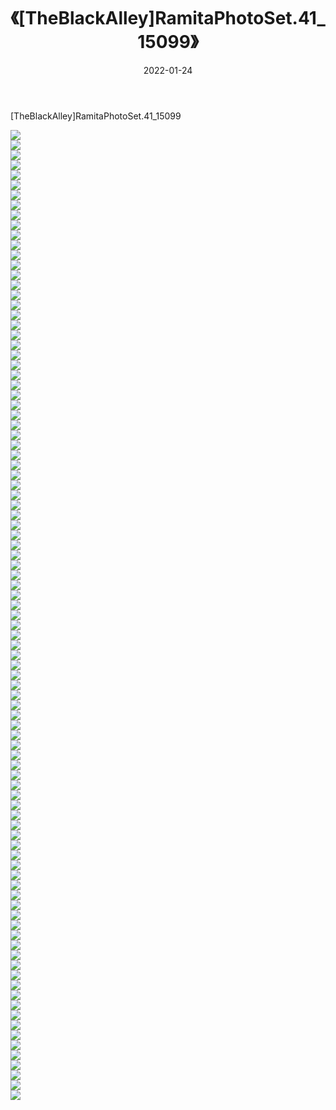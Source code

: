 ﻿---
layout: post
title:  《[TheBlackAlley]RamitaPhotoSet.41_15099》
date:   2022-01-24
img: http://imgx.orgx.ga/漏D/2022/[TheBlackAlley]RamitaPhotoSet.41_15099/000.jpg
categories: [美女, 清纯, 唯美]
---

[TheBlackAlley]RamitaPhotoSet.41_15099

  ![](http://imgx.orgx.ga/漏D/2022/[TheBlackAlley]RamitaPhotoSet.41_15099/001.jpg) <br> ![](http://imgx.orgx.ga/漏D/2022/[TheBlackAlley]RamitaPhotoSet.41_15099/002.jpg) <br> ![](http://imgx.orgx.ga/漏D/2022/[TheBlackAlley]RamitaPhotoSet.41_15099/003.jpg) <br> ![](http://imgx.orgx.ga/漏D/2022/[TheBlackAlley]RamitaPhotoSet.41_15099/004.jpg) <br> ![](http://imgx.orgx.ga/漏D/2022/[TheBlackAlley]RamitaPhotoSet.41_15099/005.jpg) <br> ![](http://imgx.orgx.ga/漏D/2022/[TheBlackAlley]RamitaPhotoSet.41_15099/006.jpg) <br> ![](http://imgx.orgx.ga/漏D/2022/[TheBlackAlley]RamitaPhotoSet.41_15099/007.jpg) <br> ![](http://imgx.orgx.ga/漏D/2022/[TheBlackAlley]RamitaPhotoSet.41_15099/008.jpg) <br> ![](http://imgx.orgx.ga/漏D/2022/[TheBlackAlley]RamitaPhotoSet.41_15099/009.jpg) <br> ![](http://imgx.orgx.ga/漏D/2022/[TheBlackAlley]RamitaPhotoSet.41_15099/010.jpg) <br> ![](http://imgx.orgx.ga/漏D/2022/[TheBlackAlley]RamitaPhotoSet.41_15099/011.jpg) <br> ![](http://imgx.orgx.ga/漏D/2022/[TheBlackAlley]RamitaPhotoSet.41_15099/012.jpg) <br> ![](http://imgx.orgx.ga/漏D/2022/[TheBlackAlley]RamitaPhotoSet.41_15099/013.jpg) <br> ![](http://imgx.orgx.ga/漏D/2022/[TheBlackAlley]RamitaPhotoSet.41_15099/014.jpg) <br> ![](http://imgx.orgx.ga/漏D/2022/[TheBlackAlley]RamitaPhotoSet.41_15099/015.jpg) <br> ![](http://imgx.orgx.ga/漏D/2022/[TheBlackAlley]RamitaPhotoSet.41_15099/016.jpg) <br> ![](http://imgx.orgx.ga/漏D/2022/[TheBlackAlley]RamitaPhotoSet.41_15099/017.jpg) <br> ![](http://imgx.orgx.ga/漏D/2022/[TheBlackAlley]RamitaPhotoSet.41_15099/018.jpg) <br> ![](http://imgx.orgx.ga/漏D/2022/[TheBlackAlley]RamitaPhotoSet.41_15099/019.jpg) <br> ![](http://imgx.orgx.ga/漏D/2022/[TheBlackAlley]RamitaPhotoSet.41_15099/020.jpg) <br> ![](http://imgx.orgx.ga/漏D/2022/[TheBlackAlley]RamitaPhotoSet.41_15099/021.jpg) <br> ![](http://imgx.orgx.ga/漏D/2022/[TheBlackAlley]RamitaPhotoSet.41_15099/022.jpg) <br> ![](http://imgx.orgx.ga/漏D/2022/[TheBlackAlley]RamitaPhotoSet.41_15099/023.jpg) <br> ![](http://imgx.orgx.ga/漏D/2022/[TheBlackAlley]RamitaPhotoSet.41_15099/024.jpg) <br> ![](http://imgx.orgx.ga/漏D/2022/[TheBlackAlley]RamitaPhotoSet.41_15099/025.jpg) <br> ![](http://imgx.orgx.ga/漏D/2022/[TheBlackAlley]RamitaPhotoSet.41_15099/026.jpg) <br> ![](http://imgx.orgx.ga/漏D/2022/[TheBlackAlley]RamitaPhotoSet.41_15099/027.jpg) <br> ![](http://imgx.orgx.ga/漏D/2022/[TheBlackAlley]RamitaPhotoSet.41_15099/028.jpg) <br> ![](http://imgx.orgx.ga/漏D/2022/[TheBlackAlley]RamitaPhotoSet.41_15099/029.jpg) <br> ![](http://imgx.orgx.ga/漏D/2022/[TheBlackAlley]RamitaPhotoSet.41_15099/030.jpg) <br> ![](http://imgx.orgx.ga/漏D/2022/[TheBlackAlley]RamitaPhotoSet.41_15099/031.jpg) <br> ![](http://imgx.orgx.ga/漏D/2022/[TheBlackAlley]RamitaPhotoSet.41_15099/032.jpg) <br> ![](http://imgx.orgx.ga/漏D/2022/[TheBlackAlley]RamitaPhotoSet.41_15099/033.jpg) <br> ![](http://imgx.orgx.ga/漏D/2022/[TheBlackAlley]RamitaPhotoSet.41_15099/034.jpg) <br> ![](http://imgx.orgx.ga/漏D/2022/[TheBlackAlley]RamitaPhotoSet.41_15099/035.jpg) <br> ![](http://imgx.orgx.ga/漏D/2022/[TheBlackAlley]RamitaPhotoSet.41_15099/036.jpg) <br> ![](http://imgx.orgx.ga/漏D/2022/[TheBlackAlley]RamitaPhotoSet.41_15099/037.jpg) <br> ![](http://imgx.orgx.ga/漏D/2022/[TheBlackAlley]RamitaPhotoSet.41_15099/038.jpg) <br> ![](http://imgx.orgx.ga/漏D/2022/[TheBlackAlley]RamitaPhotoSet.41_15099/039.jpg) <br> ![](http://imgx.orgx.ga/漏D/2022/[TheBlackAlley]RamitaPhotoSet.41_15099/040.jpg) <br> ![](http://imgx.orgx.ga/漏D/2022/[TheBlackAlley]RamitaPhotoSet.41_15099/041.jpg) <br> ![](http://imgx.orgx.ga/漏D/2022/[TheBlackAlley]RamitaPhotoSet.41_15099/042.jpg) <br> ![](http://imgx.orgx.ga/漏D/2022/[TheBlackAlley]RamitaPhotoSet.41_15099/043.jpg) <br> ![](http://imgx.orgx.ga/漏D/2022/[TheBlackAlley]RamitaPhotoSet.41_15099/044.jpg) <br> ![](http://imgx.orgx.ga/漏D/2022/[TheBlackAlley]RamitaPhotoSet.41_15099/045.jpg) <br> ![](http://imgx.orgx.ga/漏D/2022/[TheBlackAlley]RamitaPhotoSet.41_15099/046.jpg) <br> ![](http://imgx.orgx.ga/漏D/2022/[TheBlackAlley]RamitaPhotoSet.41_15099/047.jpg) <br> ![](http://imgx.orgx.ga/漏D/2022/[TheBlackAlley]RamitaPhotoSet.41_15099/048.jpg) <br> ![](http://imgx.orgx.ga/漏D/2022/[TheBlackAlley]RamitaPhotoSet.41_15099/049.jpg) <br> ![](http://imgx.orgx.ga/漏D/2022/[TheBlackAlley]RamitaPhotoSet.41_15099/050.jpg) <br> ![](http://imgx.orgx.ga/漏D/2022/[TheBlackAlley]RamitaPhotoSet.41_15099/051.jpg) <br> ![](http://imgx.orgx.ga/漏D/2022/[TheBlackAlley]RamitaPhotoSet.41_15099/052.jpg) <br> ![](http://imgx.orgx.ga/漏D/2022/[TheBlackAlley]RamitaPhotoSet.41_15099/053.jpg) <br> ![](http://imgx.orgx.ga/漏D/2022/[TheBlackAlley]RamitaPhotoSet.41_15099/054.jpg) <br> ![](http://imgx.orgx.ga/漏D/2022/[TheBlackAlley]RamitaPhotoSet.41_15099/055.jpg) <br> ![](http://imgx.orgx.ga/漏D/2022/[TheBlackAlley]RamitaPhotoSet.41_15099/056.jpg) <br> ![](http://imgx.orgx.ga/漏D/2022/[TheBlackAlley]RamitaPhotoSet.41_15099/057.jpg) <br> ![](http://imgx.orgx.ga/漏D/2022/[TheBlackAlley]RamitaPhotoSet.41_15099/058.jpg) <br> ![](http://imgx.orgx.ga/漏D/2022/[TheBlackAlley]RamitaPhotoSet.41_15099/059.jpg) <br> ![](http://imgx.orgx.ga/漏D/2022/[TheBlackAlley]RamitaPhotoSet.41_15099/060.jpg) <br> ![](http://imgx.orgx.ga/漏D/2022/[TheBlackAlley]RamitaPhotoSet.41_15099/061.jpg) <br> ![](http://imgx.orgx.ga/漏D/2022/[TheBlackAlley]RamitaPhotoSet.41_15099/062.jpg) <br> ![](http://imgx.orgx.ga/漏D/2022/[TheBlackAlley]RamitaPhotoSet.41_15099/063.jpg) <br> ![](http://imgx.orgx.ga/漏D/2022/[TheBlackAlley]RamitaPhotoSet.41_15099/064.jpg) <br> ![](http://imgx.orgx.ga/漏D/2022/[TheBlackAlley]RamitaPhotoSet.41_15099/065.jpg) <br> ![](http://imgx.orgx.ga/漏D/2022/[TheBlackAlley]RamitaPhotoSet.41_15099/066.jpg) <br> ![](http://imgx.orgx.ga/漏D/2022/[TheBlackAlley]RamitaPhotoSet.41_15099/067.jpg) <br> ![](http://imgx.orgx.ga/漏D/2022/[TheBlackAlley]RamitaPhotoSet.41_15099/068.jpg) <br> ![](http://imgx.orgx.ga/漏D/2022/[TheBlackAlley]RamitaPhotoSet.41_15099/069.jpg) <br> ![](http://imgx.orgx.ga/漏D/2022/[TheBlackAlley]RamitaPhotoSet.41_15099/070.jpg) <br> ![](http://imgx.orgx.ga/漏D/2022/[TheBlackAlley]RamitaPhotoSet.41_15099/071.jpg) <br> ![](http://imgx.orgx.ga/漏D/2022/[TheBlackAlley]RamitaPhotoSet.41_15099/072.jpg) <br> ![](http://imgx.orgx.ga/漏D/2022/[TheBlackAlley]RamitaPhotoSet.41_15099/073.jpg) <br> ![](http://imgx.orgx.ga/漏D/2022/[TheBlackAlley]RamitaPhotoSet.41_15099/074.jpg) <br> ![](http://imgx.orgx.ga/漏D/2022/[TheBlackAlley]RamitaPhotoSet.41_15099/075.jpg) <br> ![](http://imgx.orgx.ga/漏D/2022/[TheBlackAlley]RamitaPhotoSet.41_15099/076.jpg) <br> ![](http://imgx.orgx.ga/漏D/2022/[TheBlackAlley]RamitaPhotoSet.41_15099/077.jpg) <br> ![](http://imgx.orgx.ga/漏D/2022/[TheBlackAlley]RamitaPhotoSet.41_15099/078.jpg) <br> ![](http://imgx.orgx.ga/漏D/2022/[TheBlackAlley]RamitaPhotoSet.41_15099/079.jpg) <br> ![](http://imgx.orgx.ga/漏D/2022/[TheBlackAlley]RamitaPhotoSet.41_15099/080.jpg) <br> ![](http://imgx.orgx.ga/漏D/2022/[TheBlackAlley]RamitaPhotoSet.41_15099/081.jpg) <br> ![](http://imgx.orgx.ga/漏D/2022/[TheBlackAlley]RamitaPhotoSet.41_15099/082.jpg) <br> ![](http://imgx.orgx.ga/漏D/2022/[TheBlackAlley]RamitaPhotoSet.41_15099/083.jpg) <br> ![](http://imgx.orgx.ga/漏D/2022/[TheBlackAlley]RamitaPhotoSet.41_15099/084.jpg) <br> ![](http://imgx.orgx.ga/漏D/2022/[TheBlackAlley]RamitaPhotoSet.41_15099/085.jpg) <br> ![](http://imgx.orgx.ga/漏D/2022/[TheBlackAlley]RamitaPhotoSet.41_15099/086.jpg) <br> ![](http://imgx.orgx.ga/漏D/2022/[TheBlackAlley]RamitaPhotoSet.41_15099/087.jpg) <br> ![](http://imgx.orgx.ga/漏D/2022/[TheBlackAlley]RamitaPhotoSet.41_15099/088.jpg) <br> ![](http://imgx.orgx.ga/漏D/2022/[TheBlackAlley]RamitaPhotoSet.41_15099/089.jpg) <br> ![](http://imgx.orgx.ga/漏D/2022/[TheBlackAlley]RamitaPhotoSet.41_15099/090.jpg) <br> ![](http://imgx.orgx.ga/漏D/2022/[TheBlackAlley]RamitaPhotoSet.41_15099/091.jpg) <br> ![](http://imgx.orgx.ga/漏D/2022/[TheBlackAlley]RamitaPhotoSet.41_15099/092.jpg) <br> ![](http://imgx.orgx.ga/漏D/2022/[TheBlackAlley]RamitaPhotoSet.41_15099/093.jpg) <br> ![](http://imgx.orgx.ga/漏D/2022/[TheBlackAlley]RamitaPhotoSet.41_15099/094.jpg) <br> ![](http://imgx.orgx.ga/漏D/2022/[TheBlackAlley]RamitaPhotoSet.41_15099/095.jpg) <br> ![](http://imgx.orgx.ga/漏D/2022/[TheBlackAlley]RamitaPhotoSet.41_15099/096.jpg) <br> ![](http://imgx.orgx.ga/漏D/2022/[TheBlackAlley]RamitaPhotoSet.41_15099/097.jpg) <br>